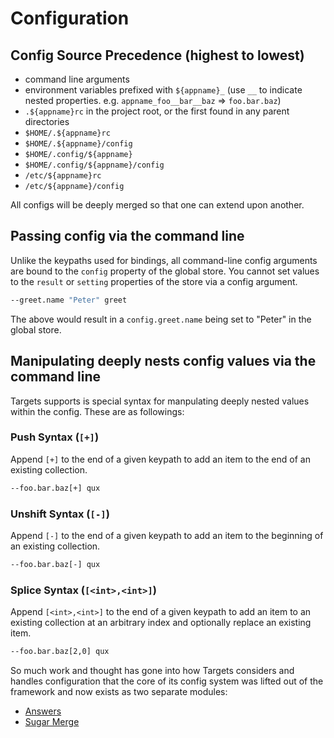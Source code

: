 # Configuration

## Config Source Precedence (highest to lowest)

* command line arguments
* environment variables prefixed with `${appname}_` (use `__` to indicate nested properties. e.g. `appname_foo__bar__baz` => `foo.bar.baz`)
* `.${appname}rc` in the project root, or the first found in any parent directories
* `$HOME/.${appname}rc`
* `$HOME/.${appname}/config`
* `$HOME/.config/${appname}`
* `$HOME/.config/${appname}/config`
* `/etc/${appname}rc`
* `/etc/${appname}/config`

All configs will be deeply merged so that one can extend upon another.

## Passing config via the command line

Unlike the keypaths used for bindings, all command-line config arguments are bound to the `config` property of the global store. You cannot set values to the `result` or `setting` properties of the store via a config argument.

```sh
--greet.name "Peter" greet
```

The above would result in a `config.greet.name` being set to "Peter" in the global store.

## Manipulating deeply nests config values via the command line

Targets supports is special syntax for manpulating deeply nested values within the config. These are as followings:

### Push Syntax (`[+]`)

Append `[+]` to the end of a given keypath to add an item to the end of an existing collection.

```sh
--foo.bar.baz[+] qux
```

### Unshift Syntax (`[-]`)

Append `[-]` to the end of a given keypath to add an item to the beginning of an existing collection.

```sh
--foo.bar.baz[-] qux
```

### Splice Syntax (`[<int>,<int>]`)

Append `[<int>,<int>]` to the end of a given keypath to add an item to an existing collection at an arbitrary index and optionally replace an existing item.

```sh
--foo.bar.baz[2,0] qux
```

So much work and thought has gone into how Targets considers and handles configuration that the core of its config system was lifted out of the framework and now exists as two separate modules:

* [Answers](https://github.com/machellerogden/answers)
* [Sugar Merge](https://github.com/machellerogden/sugarmerge)
